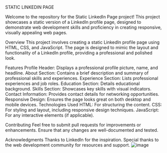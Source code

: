 STATIC LINKEDIN PAGE

Welcome to the repository for the Static LinkedIn Page project! This project showcases a static version of a LinkedIn profile page, designed to demonstrate web development skills and proficiency in creating responsive, visually appealing web pages.

Overview
This project involves creating a static LinkedIn profile page using HTML, CSS, and JavaScript. The page is designed to mimic the layout and functionality of a LinkedIn profile, providing a professional and polished look.

Features
Profile Header: Displays a professional profile picture, name, and headline.
About Section: Contains a brief description and summary of professional skills and experiences.
Experience Section: Lists professional experiences and job roles.
Education Section: Details educational background.
Skills Section: Showcases key skills with visual indicators.
Contact Information: Provides contact details for networking opportunities.
Responsive Design: Ensures the page looks great on both desktop and mobile devices.
Technologies Used
HTML: For structuring the content.
CSS: For styling and layout, including responsive design techniques.
JavaScript: For any interactive elements (if applicable).

Contributing
Feel free to submit pull requests for improvements or enhancements. Ensure that any changes are well-documented and tested.

Acknowledgments
Thanks to LinkedIn for the inspiration.
Special thanks to the web development community for resources and support.
![image](https://github.com/user-attachments/assets/347c85b8-a6f7-4e09-a87e-4f69749debf1)

